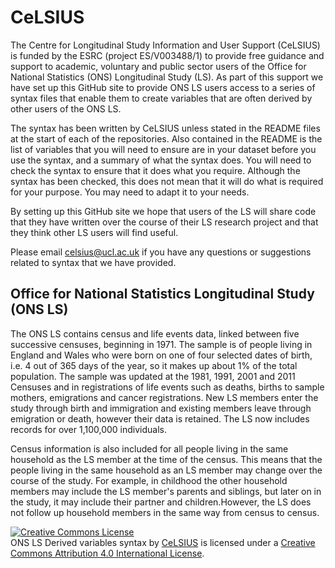 # CeLSIUS
The Centre for Longitudinal Study Information and User Support (CeLSIUS) is funded by the ESRC (project ES/V003488/1) to provide free guidance and support to academic, voluntary and public sector users of the Office for National Statistics (ONS) Longitudinal Study (LS). As part of this support we have set up this GitHub site to provide ONS LS users access to a series of syntax files that enable them to create variables that are often derived by other users of the ONS LS.

The syntax has been written by CeLSIUS unless stated in the README files at the start of each of the repositories. Also contained in the README is the list of variables that you will need to ensure are in your dataset before you use the syntax, and a summary of what the syntax does. You will need to check the syntax to ensure that it does what you require. Although the syntax has been checked, this does not mean that it will do what is required for your purpose. You may need to adapt it to your needs.

By setting up this GitHub site we hope that users of the LS will share code that they have written over the course of their LS research project and that they think other LS users will find useful.

Please email celsius@ucl.ac.uk if you have any questions or suggestions related to syntax that we have provided.


## Office for National Statistics Longitudinal Study (ONS LS)
The ONS LS contains census and life events data, linked between five successive censuses, beginning in 1971. The sample is of people living in England and Wales who were born on one of four selected dates of birth, i.e. 4 out of 365 days of the year, so it makes up about 1% of the total population. The sample was updated at the 1981, 1991, 2001 and 2011 Censuses and in registrations of life events such as deaths, births to sample mothers, emigrations and cancer registrations. New LS members enter the study through birth and immigration and existing members leave through emigration or death, however their data is retained. The LS now includes records for over 1,100,000 individuals.

Census information is also included for all people living in the same household as the LS member at the time of the census. This means that the people living in the same household as an LS member may change over the course of the study. For example, in childhood the other household members may include the LS member's parents and siblings, but later on in the study, it may include their partner and children.However, the LS does not follow up household members in the same way from census to census. 

<a rel="license" href="http://creativecommons.org/licenses/by/4.0/"><img alt="Creative Commons License" style="border-width:0" src="https://i.creativecommons.org/l/by/4.0/88x31.png" /></a><br /><span xmlns:dct="http://purl.org/dc/terms/" href="http://purl.org/dc/dcmitype/Text" property="dct:title" rel="dct:type">ONS LS Derived variables syntax</span> by <a xmlns:cc="http://creativecommons.org/ns#" href="https://www.ucl.ac.uk/epidemiology-health-care/research/epidemiology-and-public-health/research/health-and-social-surveys-research-group/studies-10" property="cc:attributionName" rel="cc:attributionURL">CeLSIUS</a> is licensed under a <a rel="license" href="http://creativecommons.org/licenses/by/4.0/">Creative Commons Attribution 4.0 International License</a>.
